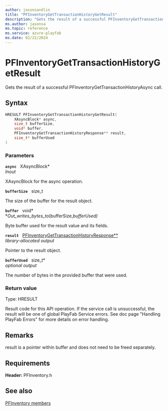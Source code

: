 ```yaml
---
author: jasonsandlin
title: "PFInventoryGetTransactionHistoryGetResult"
description: "Gets the result of a successful PFInventoryGetTransactionHistoryAsync call."
ms.author: jasonsa
ms.topic: reference
ms.service: azure-playfab
ms.date: 02/22/2024
---
```


# PFInventoryGetTransactionHistoryGetResult  

Gets the result of a successful PFInventoryGetTransactionHistoryAsync call.  

## Syntax  
  
```cpp
HRESULT PFInventoryGetTransactionHistoryGetResult(  
    XAsyncBlock* async,  
    size_t bufferSize,  
    void* buffer,  
    PFInventoryGetTransactionHistoryResponse** result,  
    size_t* bufferUsed  
)  
```  
  
### Parameters  
  
**`async`** &nbsp; XAsyncBlock*  
*_Inout_*  
  
XAsyncBlock for the async operation.  
  
**`bufferSize`** &nbsp; size_t  
  
The size of the buffer for the result object.  
  
**`buffer`** &nbsp; void*  
*_Out_writes_bytes_to_(bufferSize,*bufferUsed)*  
  
Byte buffer used for the result value and its fields.  
  
**`result`** &nbsp; [PFInventoryGetTransactionHistoryResponse**](../../pfinventorytypes/structs/pfinventorygettransactionhistoryresponse.md)  
*library-allocated output*  
  
Pointer to the result object.  
  
**`bufferUsed`** &nbsp; size_t*  
*optional output*  
  
The number of bytes in the provided buffer that were used.  
  
  
### Return value
Type: HRESULT
  
Result code for this API operation. If the service call is unsuccessful, the result will be one of global PlayFab Service errors. See doc page "Handling PlayFab Errors" for more details on error handling.
  
## Remarks  
  
result is a pointer within buffer and does not need to be freed separately.
  
## Requirements  
  
**Header:** PFInventory.h
  
## See also  
[PFInventory members](../pfinventory_members.md)  

  
  
